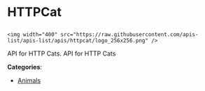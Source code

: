 # HTTPCat<p align="center">
    <img width="400" src="https://raw.githubusercontent.com/apis-list/apis-list/apis/httpcat/logo_256x256.png" />
</p>

API for HTTP Cats.  API for HTTP Cats

**Categories**:

- [Animals](https://github/apis-list/apis-list#animals)





